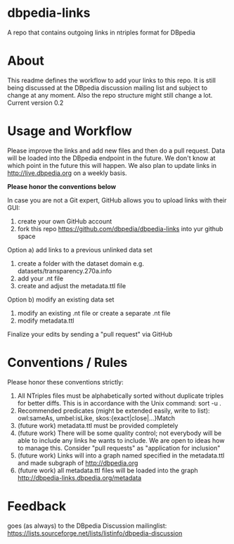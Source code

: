 dbpedia-links
=============
A repo that contains outgoing links in ntriples format for DBpedia

About
=====
This readme defines the workflow to add your links to this repo. It is still being discussed at the DBpedia discussion mailing list and subject to change at any moment. Also the repo structure might still change a lot.
Current version 0.2

Usage and Workflow
==================
Please improve the links and add new files and then do a pull request.  Data will be loaded into the DBpedia endpoint in the future. 
We don't know at which point in the future this will happen. We also plan to update links in http://live.dbpedia.org on a weekly basis. 

**Please honor the conventions below**

In case you are not a Git expert, GitHub allows you to upload links with their GUI:

1. create your own GitHub account
2. fork this repo https://github.com/dbpedia/dbpedia-links into yur github space

Option a) add links to a previous unlinked data set

1. create a folder with the dataset domain e.g. datasets/transparency.270a.info
2. add your .nt file 
3. create and adjust the metadata.ttl file

Option b) modify an existing data set 

1. modify an existing .nt file or create a separate .nt file
2. modify metadata.ttl

Finalize your edits by sending a "pull request" via GitHub

Conventions / Rules
===================
Please honor these conventions strictly:

1. All NTriples files must be alphabetically sorted without duplicate triples for better diffs. This is in accordance with the Unix command: sort -u .
2. Recommended predicates (might be extended easily, write to list): owl:sameAs, umbel:isLike, skos:{exact|close|...}Match
2. (future work) metadata.ttl must be provided completely
3. (future work) There will be some quality control; not everybody will be able to include any links he wants to include. We are open to ideas how to manage this. Consider "pull requests" as "application for inclusion"
4. (future work) Links will into a graph named specified in the metadata.ttl and made subgraph of http://dbpedia.org
5. (future work) all metadata.ttl files will be loaded into the graph http://dbpedia-links.dbpedia.org/metadata

Feedback
========
goes (as always) to the DBpedia Discussion mailinglist: https://lists.sourceforge.net/lists/listinfo/dbpedia-discussion


